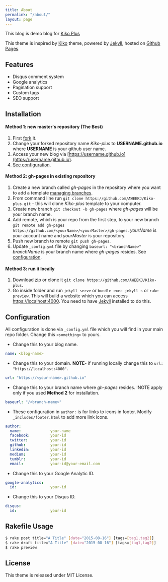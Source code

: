 ```yaml
---
title: About
permalink: "/about/"
layout: page
---
```


This blog is demo blog for [Kiko Plus](https://github.com/AWEEKJ/Kiko-plus)

This theme is inspired by [Kiko](http://github.com/gfjaru/Kiko) theme, powered by [Jekyll](http://jekyllrb.com), hosted on [Github Pages](https://pages.github.com).

## Features

- Disqus comment system
- Google analytics
- Pagination support
- Custom tags
- SEO support


## Installation

#### Method 1: new master's repository (The Best)

1. First [fork](https://github.com/AWEEKJ/Kiko-plus/fork) it.
2. Change your forked repository name _Kiko-plus_ to __USERNAME.github.io__ where
   __USERNAME__ is your github user name.
3. Access your new blog via [https://username.github.io](https://username.github.io).
4. [See configuration](#configuration).

#### Method 2: gh-pages in existing repository

1. Create a new branch called _gh-pages_ in the repository where you want to add a template [managing branches](https://help.github.com/articles/creating-and-deleting-branches-within-your-repository/).
2. From command line run `git clone https://github.com/AWEEKJ/Kiko-plus.git` - this will clone _Kiko-plus_ template to your computer.
3. Create new branch `git checkout -b gh-pages` where _gh-pages_ will be your branch name.
4. Add remote, which is your repo from the first step, to your new branch `git remote add gh-pages https://github.com/<yourName>/<yourMaster>/gh-pages`. _yourName_ is your account name and _yourMaster_ is your repository.
5. Push new branch to remote `git push gh-pages`.
6. Update `_config.yml` file by changing `baseurl: "<branchName>"` _branchName_ is your branch name where _gh-pages_ resides. See [configuration](#configuration).

#### Method 3: run it locally

1. Download [zip](https://github.com/AWEEKJ/Kiko-plus/archive/master.zip) or clone it `git clone https://github.com/AWEEKJ/Kiko-plus`.
2. Go inside folder and run `jekyll serve` or `bundle exec jekyll s` or `rake preview`. This will build a website which you can access [https://localhost:4000](https://localhost:4000). You need to have [Jekyll](https://jekyllrb.com/docs/installation/) installed to do this.


## Configuration

All configuration is done via `_config.yml` file which you will find in your main repo folder. Change this `<something>` to yours.

- Change this to your blog name.

```yml
name: <blog-name>
```

- Change this to your domain. **NOTE**- if running locally change this to `url: "https://localhost:4000"`.

```yml
url: "https://<your-name>.github.io"
```

- Change this to your branch name where _gh-pages_ resides. !NOTE apply only if you used __Method 2__ for installation.

```yml
baseurl: "/<branch-name>"
```

- These configuration in `author:` is for links to icons in footer. Modify `_includes/footer.html` to add more link icons.

```yml
author:
  name:             your-name
  facebook:         your-id
  twitter:          your-id
  github:           your-id
  linkedin:         your-id
  medium:           your-id
  tumblr:           your-id
  email:            your-id@your-email.com
```

- Change this to your Google Analytic ID.

```yml
google-analytics:
  id:               your-id
```

- Change this to your Disqus ID.

```yml
disqus:
  id:               your-id
```

## Rakefile Usage

```bash
$ rake post title="A Title" [date="2015-08-16"] [tags=[tag1,tag2]]
$ rake draft title="A Title" [date="2015-08-16"] [tags=[tag1,tag2]]
$ rake preview
```

## License

This theme is released under MIT License.
